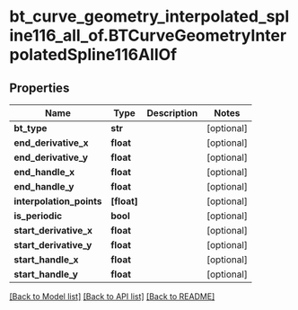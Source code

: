 # bt_curve_geometry_interpolated_spline116_all_of.BTCurveGeometryInterpolatedSpline116AllOf

## Properties
Name | Type | Description | Notes
------------ | ------------- | ------------- | -------------
**bt_type** | **str** |  | [optional] 
**end_derivative_x** | **float** |  | [optional] 
**end_derivative_y** | **float** |  | [optional] 
**end_handle_x** | **float** |  | [optional] 
**end_handle_y** | **float** |  | [optional] 
**interpolation_points** | **[float]** |  | [optional] 
**is_periodic** | **bool** |  | [optional] 
**start_derivative_x** | **float** |  | [optional] 
**start_derivative_y** | **float** |  | [optional] 
**start_handle_x** | **float** |  | [optional] 
**start_handle_y** | **float** |  | [optional] 

[[Back to Model list]](../README.md#documentation-for-models) [[Back to API list]](../README.md#documentation-for-api-endpoints) [[Back to README]](../README.md)


